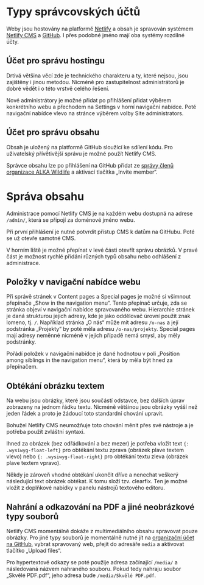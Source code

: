 # Typy správcovských účtů

Weby jsou hostovány na platformě [Netlify][netlify] a obsah je spravován systémem [Netlify CMS][netlify-cms] a [GitHub][github]. I přes podobné jméno mají oba systémy rozdílné účty.

## Účet pro správu hostingu

Drtivá většina věcí zde je technického charakteru a ty, které nejsou, jsou zajištěny i jinou metodou. Nicméně pro zastupitelnost administrátorů je dobré vědět i o této vrstvě celého řešení.

Nové administrátory je možné přidat po přihlášení přidat výběrem konkrétního webu a přechodem na Settings v horní navigační nabídce. Poté navigační nabídce vlevo na stránce výběrem volby Site administrators.

## Účet pro správu obsahu

Obsah je uložený na platformě GitHub sloužící ke sdílení kódu. Pro uživatelský přívětivější správu je možné použít Netlify CMS.

Správce obsahu lze po přihlášení na GitHub přidat ze [správy členů organizace ALKA Wildlife][github-people] a aktivací tlačítka „Invite member“.

# Správa obsahu

Administrace pomocí Netlify CMS je na každém webu dostupná na adrese `/admin/`, která se připojí za doménové jméno webu.

Při první přihlášení je nutné potvrdit přístup CMS k datům na GitHubu. Poté se už otevře samotné CMS.

V horním liště je možné přepínat v levé části otevřít správu obrázků. V pravé část je možnost rychlé přidání různých typů obsahu nebo odhlášení z administrace.

## Položky v navigační nabídce webu

Při správě stránek v Content pages a Special pages je možné si všimnout přepínače „Show in the navigation menu“. Tento přepínač určuje, zda se stránka objeví v navigační nabídce spravovaného webu. Hierarchie stránek je daná strukturou jejich adresy, kde je jako oddělovač úrovní použit znak lomeno, tj. `/`. Například stránka „O nás“ může mít adresu `/o-nas` a její podstránka „Projekty“ by poté měla adresu `/o-nas/projekty`. Special pages mají adresy neměnné nicméně v jejich případě nemá smysl, aby měly podstránky.

Pořádí položek v navigační nabídce je dané hodnotou v poli „Position among siblings in the navigation menu“, která by měla být hned za přepínačem.

## Obtékání obrázku textem

Na webu jsou obrázky, které jsou součástí odstavce, bez dalších úprav zobrazeny na jednom řádku textu. Nicméně většinou jsou obrázky vyšší než jeden řádek a proto je žádoucí toto standardní chování upravit.

Bohužel Netlify CMS neumožňuje toto chování měnit přes své nástroje a je potřeba použít zvláštní syntaxi.

Ihned za obrázek (bez odřádkování a bez mezer) je potřeba vložit text `{: .wysiwyg-float-left}` pro obtékání textu zprava (obrázek plave textem vlevo) nebo `{: .wysiwyg-float-right}` pro obtékání textu zleva (obrázek plave textem vpravo).

Někdy je zároveň vhodné obtékání ukončit dříve a nenechat veškerý následující text obrázek obtékat. K tomu složí tzv. clearfix. Ten je možné vložit z doplňkové nabídky v panelu nástrojů textového editoru.

## Nahrání a odkazování na PDF a jiné neobrázkové typy souborů

Netlify CMS momentálně dokáže z multimediálního obsahu spravovat pouze obrázky. Pro jiné typy souborů je momentálně nutné jít na [organizační účet na GitHub][github-org], vybrat spravovaný web, přejít do adresáře `media` a aktivovat tlačítko „Upload files“.

Pro hypertextové odkazy se poté použije adresa začínající `/media/` a následovaná názvem nahraného souboru. Pokud tedy nahraju soubor „Skvělé PDF.pdf“, jeho adresa bude `/media/Skvělé PDF.pdf`.

[netlify]: https://www.netlify.com
[netlify-cms]: https://www.netlifycms.org
[github]: https://github.com
[github-people]: https://github.com/orgs/AlkaWildlife/people
[github-org]: https://github.com/AlkaWildlife